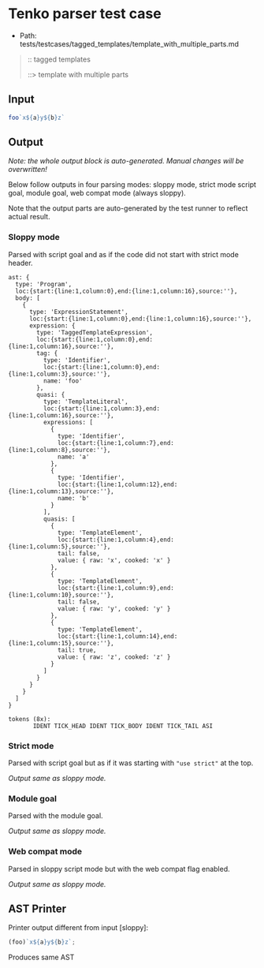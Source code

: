 # Tenko parser test case

- Path: tests/testcases/tagged_templates/template_with_multiple_parts.md

> :: tagged templates
>
> ::> template with multiple parts

## Input

`````js
foo`x${a}y${b}z`
`````

## Output

_Note: the whole output block is auto-generated. Manual changes will be overwritten!_

Below follow outputs in four parsing modes: sloppy mode, strict mode script goal, module goal, web compat mode (always sloppy).

Note that the output parts are auto-generated by the test runner to reflect actual result.

### Sloppy mode

Parsed with script goal and as if the code did not start with strict mode header.

`````
ast: {
  type: 'Program',
  loc:{start:{line:1,column:0},end:{line:1,column:16},source:''},
  body: [
    {
      type: 'ExpressionStatement',
      loc:{start:{line:1,column:0},end:{line:1,column:16},source:''},
      expression: {
        type: 'TaggedTemplateExpression',
        loc:{start:{line:1,column:0},end:{line:1,column:16},source:''},
        tag: {
          type: 'Identifier',
          loc:{start:{line:1,column:0},end:{line:1,column:3},source:''},
          name: 'foo'
        },
        quasi: {
          type: 'TemplateLiteral',
          loc:{start:{line:1,column:3},end:{line:1,column:16},source:''},
          expressions: [
            {
              type: 'Identifier',
              loc:{start:{line:1,column:7},end:{line:1,column:8},source:''},
              name: 'a'
            },
            {
              type: 'Identifier',
              loc:{start:{line:1,column:12},end:{line:1,column:13},source:''},
              name: 'b'
            }
          ],
          quasis: [
            {
              type: 'TemplateElement',
              loc:{start:{line:1,column:4},end:{line:1,column:5},source:''},
              tail: false,
              value: { raw: 'x', cooked: 'x' }
            },
            {
              type: 'TemplateElement',
              loc:{start:{line:1,column:9},end:{line:1,column:10},source:''},
              tail: false,
              value: { raw: 'y', cooked: 'y' }
            },
            {
              type: 'TemplateElement',
              loc:{start:{line:1,column:14},end:{line:1,column:15},source:''},
              tail: true,
              value: { raw: 'z', cooked: 'z' }
            }
          ]
        }
      }
    }
  ]
}

tokens (8x):
       IDENT TICK_HEAD IDENT TICK_BODY IDENT TICK_TAIL ASI
`````

### Strict mode

Parsed with script goal but as if it was starting with `"use strict"` at the top.

_Output same as sloppy mode._

### Module goal

Parsed with the module goal.

_Output same as sloppy mode._

### Web compat mode

Parsed in sloppy script mode but with the web compat flag enabled.

_Output same as sloppy mode._

## AST Printer

Printer output different from input [sloppy]:

````js
(foo)`x${a}y${b}z`;
````

Produces same AST
